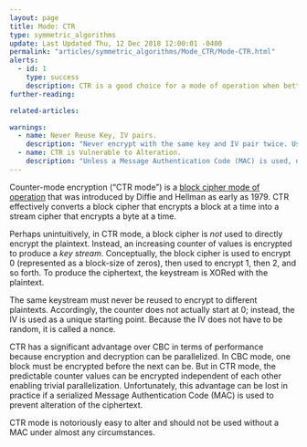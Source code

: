 ```yaml
---
layout: page
title: Mode: CTR
type: symmetric_algorithms
update: Last Updated Thu, 12 Dec 2018 12:00:01 -0400
permalink: "articles/symmetric_algorithms/Mode_CTR/Mode-CTR.html"
alerts:
  - id: 1
    type: success
    description: CTR is a good choice for a mode of operation when better, authenticated modes like GCM cannot be used.
further-reading:

related-articles:

warnings:
  - name: Never Reuse Key, IV pairs.
    description: "Never encrypt with the same key and IV pair twice. Use one-time session keys whenever possible."
  - name: CTR is Vulnerable to Alteration.
    description: "Unless a Message Authentication Code (MAC) is used, data encrypted by CTR can be easily modified by attackers."
---
```


Counter-mode encryption (“CTR mode”) is a [block cipher mode of operation](/articles/concepts/block_cipher_modes.html) that was introduced by Diffie and Hellman as early as 1979. CTR effectively converts a block cipher that encrypts a block at a time into a stream cipher that encrypts a byte at a time.

Perhaps unintuitively, in CTR mode, a block cipher is _not_ used to directly encrypt the plaintext. Instead, an increasing counter of values is encrypted to produce a _key stream_. Conceptually, the block cipher is used to encrypt 0 (represented as a block-size of zeros), then used to encrypt 1, then 2, and so forth. To produce the ciphertext, the keystream is XORed with the plaintext.

The same keystream must never be reused to encrypt to different plaintexts. Accordingly, the counter does not actually start at 0; instead, the IV is used as a unique starting point. Because the IV does not have to be random, it is called a nonce.

CTR has a significant advantage over CBC in terms of performance because encryption and decryption can be parallelized. In CBC mode, one block must be encrypted before the next can be. But in CTR mode, the predictable counter values can be encrypted independent of each other enabling trivial parallelization. Unfortunately, this advantage can be lost in practice if a serialized Message Authentication Code (MAC) is used to prevent alteration of the ciphertext. 

CTR mode is notoriously easy to alter and should not be used without a MAC under almost any circumstances.
